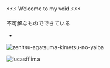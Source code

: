 ⚡⚡⚡ Welcome to my void ⚡⚡⚡


不可解なものでできている


- 
![zenitsu-agatsuma-kimetsu-no-yaiba](https://user-images.githubusercontent.com/60013440/153919838-4a7ba0a3-b09e-4eef-9cfc-ac126208ffbf.gif)


<p align="left"> <img src="https://komarev.com/ghpvc/?username=lucasfflima&label=Profile%20views&color=0e75b6&style=flat" alt="lucasfflima" /> </p>


